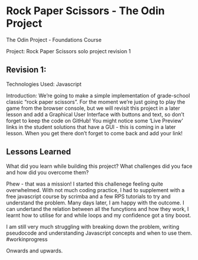# Rock Paper Scissors - The Odin Project

The Odin Project - Foundations Course

Project: Rock Paper Scissors solo project revision 1

## Revision 1:

Technologies Used: Javascript

Introduction: We’re going to make a simple implementation of grade-school classic “rock paper scissors”. For the moment we’re just going to play the game from the browser console, but we will revisit this project in a later lesson and add a Graphical User Interface with buttons and text, so don’t forget to keep the code on GitHub! You might notice some ‘Live Preview’ links in the student solutions that have a GUI - this is coming in a later lesson. When you get there don’t forget to come back and add your link!

## Lessons Learned

What did you learn while building this project? What challenges did you face and how did you overcome them?

Phew - that was a mission! I started this challenege feeling quite overwhelmed. With not much coding practice, I had to supplement with a free javascript course by scrimba and a few RPS tutorials to try and understand the problem. Many days later, I am happy with the outcome. I can undertand the relation between all the funcytions and how they work, I learnt how to utilise for and while loops and my confidence got a tiny boost.

I am still very much struggling with breaking down the problem, writing pseudocode and understanding Javascript concepts and when to use them. #workinprogress

Onwards and upwards.
